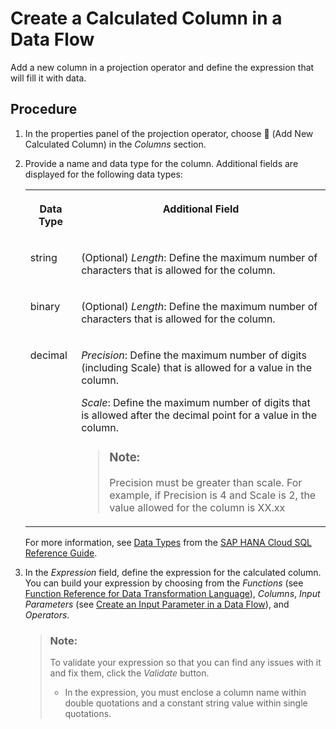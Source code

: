 <!-- loio73116a5ddb014e658bceca5c33ecf82d -->

<link rel="stylesheet" type="text/css" href="../css/sap-icons.css"/>

# Create a Calculated Column in a Data Flow

Add a new column in a projection operator and define the expression that will fill it with data.



## Procedure

1.  In the properties panel of the projection operator, choose <span class="FPA-icons-V3"></span> \(Add New Calculated Column\) in the *Columns* section.

2.  Provide a name and data type for the column. Additional fields are displayed for the following data types:


    <table>
    <tr>
    <th valign="top">

    Data Type
    
    </th>
    <th valign="top">

    Additional Field
    
    </th>
    </tr>
    <tr>
    <td valign="top">
    
    string
    
    </td>
    <td valign="top">
    
    \(Optional\) *Length*: Define the maximum number of characters that is allowed for the column.
    
    </td>
    </tr>
    <tr>
    <td valign="top">
    
    binary
    
    </td>
    <td valign="top">
    
    \(Optional\) *Length*: Define the maximum number of characters that is allowed for the column.
    
    </td>
    </tr>
    <tr>
    <td valign="top">
    
    decimal
    
    </td>
    <td valign="top">
    
    *Precision*: Define the maximum number of digits \(including Scale\) that is allowed for a value in the column.

    *Scale*: Define the maximum number of digits that is allowed after the decimal point for a value in the column.

    > ### Note:  
    > Precision must be greater than scale. For example, if Precision is 4 and Scale is 2, the value allowed for the column is XX.xx


    
    </td>
    </tr>
    </table>
    
    For more information, see [Data Types](https://help.sap.com/viewer/c1d3f60099654ecfb3fe36ac93c121bb/2020_04_QRC/en-US/20a1569875191014b507cf392724b7eb.html) from the [SAP HANA Cloud SQL Reference Guide](https://help.sap.com/viewer/c1d3f60099654ecfb3fe36ac93c121bb/2020_04_QRC/en-US/b4b0eec1968f41a099c828a4a6c8ca0f.html).

3.  In the *Expression* field, define the expression for the calculated column. You can build your expression by choosing from the *Functions* \(see [Function Reference for Data Transformation Language](https://help.sap.com/viewer/fd995896a5f841c696d2b6825d39f755/Cloud/en-US)\), *Columns*, *Input Parameters* \(see [Create an Input Parameter in a Data Flow](create-an-input-parameter-in-a-data-flow-a6fb3e7.md)\), and *Operators*.

    > ### Note:  
    > To validate your expression so that you can find any issues with it and fix them, click the *Validate* button.
    > 
    > -   In the expression, you must enclose a column name within double quotations and a constant string value within single quotations.


